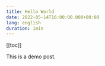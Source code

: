 ```yaml
---
title: Hello World
date: 2022-05-14T16:00:00.000+00:00
lang: english
duration: 1min
---
```


[[toc]]

This is a demo post.
